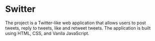# Switter
The project is a Twitter-like web application that allows users to post tweets, reply to tweets, like and retweet tweets. The application is built using HTML, CSS, and Vanila JavaScript. 
